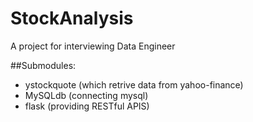 # StockAnalysis
A project for interviewing Data Engineer

##Submodules:
* ystockquote (which retrive data from yahoo-finance)
* MySQLdb (connecting mysql)
* flask (providing RESTful APIS)





